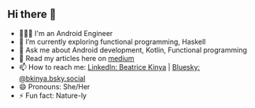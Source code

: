 ## Hi there 👋
- 👩🏻‍💻 I'm an Android Engineer 
- 🌱 I’m currently exploring functional programming, Haskell
- 💬 Ask me about Android development, Kotlin, Functional programming
- 📖 Read my articles here on [medium](https://kinya.medium.com)
- 📫 How to reach me: [LinkedIn: Beatrice Kinya](www.linkedin.com/in/beatrice-kinya-93307514b) | [Bluesky: @bkinya.bsky.social](https://bsky.app/profile/bkinya.bsky.social)
- 😄 Pronouns: She/Her
- ⚡ Fun fact: Nature-ly 
